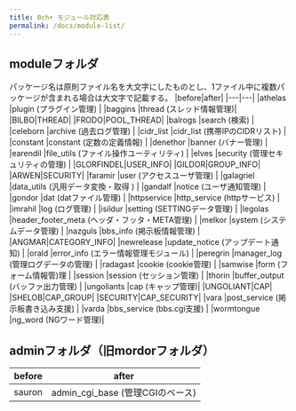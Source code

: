 ```yaml
---
title: 0ch+ モジュール対応表
permalink: /docs/module-list/
---
```

## moduleフォルダ  
パッケージ名は原則ファイル名を大文字にしたものとし、1ファイル中に複数パッケージが含まれる場合は大文字で記載する。
|before|after|
|---|---|
|athelas     |plugin (プラグイン管理) |
|baggins     |thread (スレッド情報管理)|
|BILBO|THREAD|
|FRODO|POOL_THREAD|
|balrogs     |search (検索)  |
|celeborn    |archive (過去ログ管理)  |
|cidr_list   |cidr_list (携帯IPのCIDRリスト)  |
|constant    |constant (定数の定義情報)  |
|denethor    |banner (バナー管理)  |
|earendil    |file_utils (ファイル操作ユーティリティ)  |
|elves       |security (管理セキュリティの管理)  |
|GLORFINDEL|USER_INFO|
|GILDOR|GROUP_INFO|
|ARWEN|SECURITY|
|faramir     |user (アクセスユーザ管理) |
|galagriel   |data_utils (汎用データ変換・取得 ) |
|gandalf     |notice (ユーザ通知管理)  |
|gondor      |dat (datファイル管理)  |
|httpservice |http_service (httpサービス)  |
|imrahil     |log (ログ管理)  |
|isildur     |setting (SETTINGデータ管理)  |
|legolas     |header_footer_meta (ヘッダ・フッタ・META管理) |
|melkor      |system (システムデータ管理)  |
|nazguls     |bbs_info (掲示板情報管理) |
|ANGMAR|CATEGORY_INFO|
|newrelease  |update_notice (アップデート通知)  |
|orald       |error_info (エラー情報管理モジュール)  |
|peregrin    |manager_log (管理ログデータの管理)  |
|radagast    |cookie (cookie管理)  |
|samwise     |form (フォーム情報管)理  |
|session     |session (セッション管理)  |
|thorin      |buffer_output (バッファ出力管理)  |
|ungoliants  |cap (キャップ管理)|
|UNGOLIANT|CAP|
|SHELOB|CAP_GROUP|
|SECURITY|CAP_SECURITY|
|vara        |post_service (掲示板書き込み支援)  |
|varda       |bbs_service (bbs.cgi支援)  |
|wormtongue  |ng_word (NGワード管理)|

## adminフォルダ（旧mordorフォルダ）
|before 	|after|
|---|---|
|sauron |	admin_cgi_base (管理CGIのベース)|
